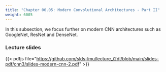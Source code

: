 ```yaml
---
title: "Chapter 06.05: Modern Convolutional Architectures - Part II"
weight: 6005
---
```


In this subsection, we focus further on modern CNN architectures such as GoogleNet, ResNet and DenseNet.
<!--more-->

### Lecture slides

{{< pdfjs file="https://github.com/slds-lmu/lecture_i2dl/blob/main/slides-pdf/cnn3/slides-modern-cnn-2.pdf" >}}

